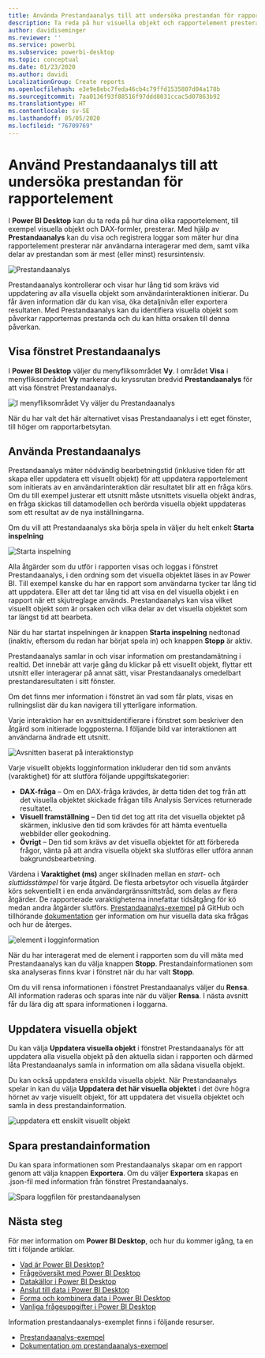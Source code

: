 ```yaml
---
title: Använda Prestandaanalys till att undersöka prestandan för rapportelement i Power BI Desktop
description: Ta reda på hur visuella objekt och rapportelement presterar avseende resursanvändning och svarstider
author: davidiseminger
ms.reviewer: ''
ms.service: powerbi
ms.subservice: powerbi-desktop
ms.topic: conceptual
ms.date: 01/23/2020
ms.author: davidi
LocalizationGroup: Create reports
ms.openlocfilehash: e3e9e8ebc7feda46cb4c79ffd1535807d04a178b
ms.sourcegitcommit: 7aa0136f93f88516f97ddd8031ccac5d07863b92
ms.translationtype: HT
ms.contentlocale: sv-SE
ms.lasthandoff: 05/05/2020
ms.locfileid: "76709769"
---
```

# <a name="use-performance-analyzer-to-examine-report-element-performance"></a>Använd Prestandaanalys till att undersöka prestandan för rapportelement

I **Power BI Desktop** kan du ta reda på hur dina olika rapportelement, till exempel visuella objekt och DAX-formler, presterar. Med hjälp av **Prestandaanalys** kan du visa och registrera loggar som mäter hur dina rapportelement presterar när användarna interagerar med dem, samt vilka delar av prestandan som är mest (eller minst) resursintensiv.

![Prestandaanalys](media/desktop-performance-analyzer/performance-analyzer-01.png)

Prestandaanalys kontrollerar och visar hur lång tid som krävs vid uppdatering av alla visuella objekt som användarinteraktionen initierar. Du får även information där du kan visa, öka detaljnivån eller exportera resultaten. Med Prestandaanalys kan du identifiera visuella objekt som påverkar rapporternas prestanda och du kan hitta orsaken till denna påverkan.

## <a name="displaying-the-performance-analyzer-pane"></a>Visa fönstret Prestandaanalys

I **Power BI Desktop** väljer du menyfliksområdet **Vy**. I området **Visa** i menyfliksområdet **Vy** markerar du kryssrutan bredvid **Prestandaanalys** för att visa fönstret Prestandaanalys.

![I menyfliksområdet Vy väljer du Prestandaanalys](media/desktop-performance-analyzer/performance-analyzer-02.png)

När du har valt det här alternativet visas Prestandaanalys i ett eget fönster, till höger om rapportarbetsytan.

## <a name="using-performance-analyzer"></a>Använda Prestandaanalys

Prestandaanalys mäter nödvändig bearbetningstid (inklusive tiden för att skapa eller uppdatera ett visuellt objekt) för att uppdatera rapportelement som initierats av en användarinteraktion där resultatet blir att en fråga körs. Om du till exempel justerar ett utsnitt måste utsnittets visuella objekt ändras, en fråga skickas till datamodellen och berörda visuella objekt uppdateras som ett resultat av de nya inställningarna. 

Om du vill att Prestandaanalys ska börja spela in väljer du helt enkelt **Starta inspelning**

![Starta inspelning](media/desktop-performance-analyzer/performance-analyzer-03.png)

Alla åtgärder som du utför i rapporten visas och loggas i fönstret Prestandaanalys, i den ordning som det visuella objektet läses in av Power BI. Till exempel kanske du har en rapport som användarna tycker tar lång tid att uppdatera. Eller att det tar lång tid att visa en del visuella objekt i en rapport när ett skjutreglage används. Prestandaanalys kan visa vilket visuellt objekt som är orsaken och vilka delar av det visuella objektet som tar längst tid att bearbeta. 

När du har startat inspelningen är knappen **Starta inspelning** nedtonad (inaktiv, eftersom du redan har börjat spela in) och knappen **Stopp** är aktiv. 

Prestandaanalys samlar in och visar information om prestandamätning i realtid. Det innebär att varje gång du klickar på ett visuellt objekt, flyttar ett utsnitt eller interagerar på annat sätt, visar Prestandaanalys omedelbart prestandaresultaten i sitt fönster.

Om det finns mer information i fönstret än vad som får plats, visas en rullningslist där du kan navigera till ytterligare information.

Varje interaktion har en avsnittsidentifierare i fönstret som beskriver den åtgärd som initierade loggposterna. I följande bild var interaktionen att användarna ändrade ett utsnitt.

![Avsnitten baserat på interaktionstyp](media/desktop-performance-analyzer/performance-analyzer-04.png)

Varje visuellt objekts logginformation inkluderar den tid som använts (varaktighet) för att slutföra följande uppgiftskategorier:

* **DAX-fråga** – Om en DAX-fråga krävdes, är detta tiden det tog från att det visuella objektet skickade frågan tills Analysis Services returnerade resultatet.
* **Visuell framställning** – Den tid det tog att rita det visuella objektet på skärmen, inklusive den tid som krävdes för att hämta eventuella webbilder eller geokodning. 
* **Övrigt** – Den tid som krävs av det visuella objektet för att förbereda frågor, vänta på att andra visuella objekt ska slutföras eller utföra annan bakgrundsbearbetning.

Värdena i **Varaktighet (ms)** anger skillnaden mellan en *start-* och *sluttidsstämpel* för varje åtgärd. De flesta arbetsytor och visuella åtgärder körs sekventiellt i en enda användargränssnittstråd, som delas av flera åtgärder. De rapporterade varaktigheterna innefattar tidsåtgång för kö medan andra åtgärder slutförs. [Prestandaanalys-exempel](https://github.com/microsoft/powerbi-desktop-samples/tree/master/Performance%20Analyzer) på GitHub och tillhörande [dokumentation](https://github.com/microsoft/powerbi-desktop-samples/blob/master/Performance%20Analyzer/Power%20BI%20Performance%20Analyzer%20Export%20File%20Format.docx) ger information om hur visuella data ska frågas och hur de återges.


![element i logginformation](media/desktop-performance-analyzer/performance-analyzer-06.png)

När du har interagerat med de element i rapporten som du vill mäta med Prestandaanalys kan du välja knappen **Stopp**. Prestandainformationen som ska analyseras finns kvar i fönstret när du har valt **Stopp**.

Om du vill rensa informationen i fönstret Prestandaanalys väljer du **Rensa**. All information raderas och sparas inte när du väljer **Rensa**. I nästa avsnitt får du lära dig att spara informationen i loggarna. 

## <a name="refreshing-visuals"></a>Uppdatera visuella objekt

Du kan välja **Uppdatera visuella objekt** i fönstret Prestandaanalys för att uppdatera alla visuella objekt på den aktuella sidan i rapporten och därmed låta Prestandaanalys samla in information om alla sådana visuella objekt.

Du kan också uppdatera enskilda visuella objekt. När Prestandaanalys spelar in kan du välja **Uppdatera det här visuella objektet** i det övre högra hörnet av varje visuellt objekt, för att uppdatera det visuella objektet och samla in dess prestandainformation.

![uppdatera ett enskilt visuellt objekt](media/desktop-performance-analyzer/performance-analyzer-07.png)

## <a name="saving-performance-information"></a>Spara prestandainformation

Du kan spara informationen som Prestandaanalys skapar om en rapport genom att välja knappen **Exportera**. Om du väljer **Exportera** skapas en .json-fil med information från fönstret Prestandaanalys. 

![Spara loggfilen för prestandaanalysen](media/desktop-performance-analyzer/performance-analyzer-05.png)


## <a name="next-steps"></a>Nästa steg
För mer information om **Power BI Desktop**, och hur du kommer igång, ta en titt i följande artiklar.

* [Vad är Power BI Desktop?](desktop-what-is-desktop.md)
* [Frågeöversikt med Power BI Desktop](desktop-query-overview.md)
* [Datakällor i Power BI Desktop](desktop-data-sources.md)
* [Anslut till data i Power BI Desktop](desktop-connect-to-data.md)
* [Forma och kombinera data i Power BI Desktop](desktop-shape-and-combine-data.md)
* [Vanliga frågeuppgifter i Power BI Desktop](desktop-common-query-tasks.md)   

Information prestandaanalys-exemplet finns i följande resurser.

* [Prestandaanalys-exempel](https://github.com/microsoft/powerbi-desktop-samples/tree/master/Performance%20Analyzer)
* [Dokumentation om prestandaanalys-exempel](https://github.com/microsoft/powerbi-desktop-samples/blob/master/Performance%20Analyzer/Power%20BI%20Performance%20Analyzer%20Export%20File%20Format.docx)